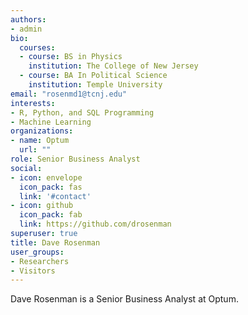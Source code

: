 ```yaml
---
authors:
- admin
bio:
  courses:
  - course: BS in Physics
    institution: The College of New Jersey
  - course: BA In Political Science
    institution: Temple University
email: "rosenmd1@tcnj.edu"
interests:
- R, Python, and SQL Programming
- Machine Learning
organizations:
- name: Optum
  url: ""
role: Senior Business Analyst
social:
- icon: envelope
  icon_pack: fas
  link: '#contact'
- icon: github
  icon_pack: fab
  link: https://github.com/drosenman
superuser: true
title: Dave Rosenman
user_groups:
- Researchers
- Visitors
---
```


Dave Rosenman is a Senior Business Analyst at Optum. 
